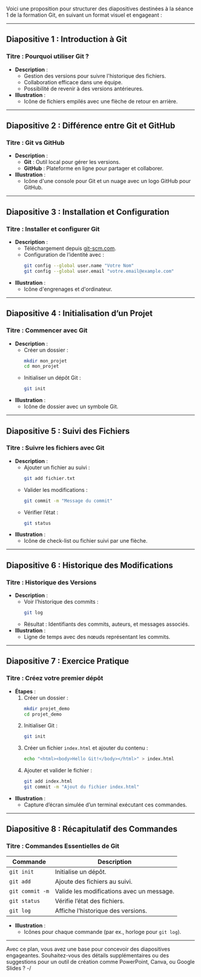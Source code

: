 Voici une proposition pour structurer des diapositives destinées à la séance 1 de la formation Git, en suivant un format visuel et engageant :

---

## **Diapositive 1 : Introduction à Git**

### **Titre : Pourquoi utiliser Git ?**

- **Description** :
  - Gestion des versions pour suivre l'historique des fichiers.
  - Collaboration efficace dans une équipe.
  - Possibilité de revenir à des versions antérieures.
- **Illustration** :
  - Icône de fichiers empilés avec une flèche de retour en arrière.

---

## **Diapositive 2 : Différence entre Git et GitHub**

### **Titre : Git vs GitHub**

- **Description** :
  - **Git** : Outil local pour gérer les versions.
  - **GitHub** : Plateforme en ligne pour partager et collaborer.
- **Illustration** :
  - Icône d'une console pour Git et un nuage avec un logo GitHub pour GitHub.

---

## **Diapositive 3 : Installation et Configuration**

### **Titre : Installer et configurer Git**

- **Description** :
  - Téléchargement depuis [git-scm.com](https://git-scm.com).
  - Configuration de l’identité avec :
    ```bash
    git config --global user.name "Votre Nom"
    git config --global user.email "votre.email@example.com"
    ```
- **Illustration** :
  - Icône d'engrenages et d'ordinateur.

---

## **Diapositive 4 : Initialisation d’un Projet**

### **Titre : Commencer avec Git**

- **Description** :
  - Créer un dossier :
    ```bash
    mkdir mon_projet
    cd mon_projet
    ```
  - Initialiser un dépôt Git :
    ```bash
    git init
    ```
- **Illustration** :
  - Icône de dossier avec un symbole Git.

---

## **Diapositive 5 : Suivi des Fichiers**

### **Titre : Suivre les fichiers avec Git**

- **Description** :
  - Ajouter un fichier au suivi :
    ```bash
    git add fichier.txt
    ```
  - Valider les modifications :
    ```bash
    git commit -m "Message du commit"
    ```
  - Vérifier l’état :
    ```bash
    git status
    ```
- **Illustration** :
  - Icône de check-list ou fichier suivi par une flèche.

---

## **Diapositive 6 : Historique des Modifications**

### **Titre : Historique des Versions**

- **Description** :
  - Voir l’historique des commits :
    ```bash
    git log
    ```
  - Résultat : Identifiants des commits, auteurs, et messages associés.
- **Illustration** :
  - Ligne de temps avec des nœuds représentant les commits.

---

## **Diapositive 7 : Exercice Pratique**

### **Titre : Créez votre premier dépôt**

- **Étapes** :
  1. Créer un dossier :
     ```bash
     mkdir projet_demo
     cd projet_demo
     ```
  2. Initialiser Git :
     ```bash
     git init
     ```
  3. Créer un fichier `index.html` et ajouter du contenu :
     ```bash
     echo "<html><body>Hello Git!</body></html>" > index.html
     ```
  4. Ajouter et valider le fichier :
     ```bash
     git add index.html
     git commit -m "Ajout du fichier index.html"
     ```
- **Illustration** :
  - Capture d’écran simulée d’un terminal exécutant ces commandes.

---

## **Diapositive 8 : Récapitulatif des Commandes**

### **Titre : Commandes Essentielles de Git**

| **Commande**    | **Description**                           |
| --------------- | ----------------------------------------- |
| `git init`      | Initialise un dépôt.                      |
| `git add`       | Ajoute des fichiers au suivi.             |
| `git commit -m` | Valide les modifications avec un message. |
| `git status`    | Vérifie l’état des fichiers.              |
| `git log`       | Affiche l’historique des versions.        |

- **Illustration** :
  - Icônes pour chaque commande (par ex., horloge pour `git log`).

---

Avec ce plan, vous avez une base pour concevoir des diapositives engageantes. Souhaitez-vous des détails supplémentaires ou des suggestions pour un outil de création comme PowerPoint, Canva, ou Google Slides ?
-/
